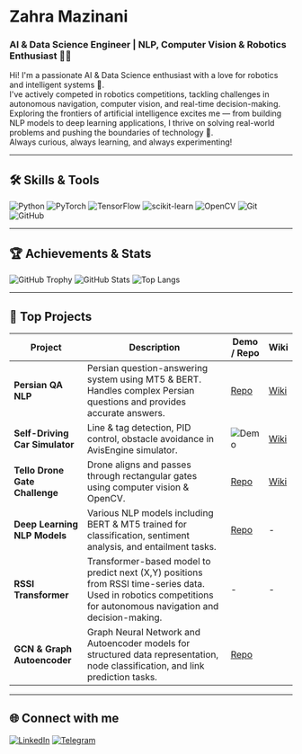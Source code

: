 # Zahra Mazinani
### AI & Data Science Engineer | NLP, Computer Vision & Robotics Enthusiast 🤖🚀

Hi! I'm a passionate AI & Data Science enthusiast with a love for robotics and intelligent systems 🤖.  
I've actively competed in robotics competitions, tackling challenges in autonomous navigation, computer vision, and real-time decision-making.  
Exploring the frontiers of artificial intelligence excites me — from building NLP models to deep learning applications, I thrive on solving real-world problems and pushing the boundaries of technology 🚀.  
Always curious, always learning, and always experimenting!

---

## 🛠️ Skills & Tools

![Python](https://img.shields.io/badge/Python-3776AB?style=for-the-badge&logo=python&logoColor=white)
![PyTorch](https://img.shields.io/badge/PyTorch-EA0000?style=for-the-badge&logo=PyTorch&logoColor=white)
![TensorFlow](https://img.shields.io/badge/TensorFlow-FF6F00?style=for-the-badge&logo=tensorflow&logoColor=white)
![scikit-learn](https://img.shields.io/badge/scikit--learn-F7931E?style=for-the-badge&logo=scikit-learn&logoColor=white)
![OpenCV](https://img.shields.io/badge/OpenCV-5C3EE8?style=for-the-badge&logo=opencv&logoColor=white)
![Git](https://img.shields.io/badge/Git-F05032?style=for-the-badge&logo=git&logoColor=white)
![GitHub](https://img.shields.io/badge/GitHub-181717?style=for-the-badge&logo=github&logoColor=white)

---

## 🏆 Achievements & Stats

![GitHub Trophy](https://github-profile-trophy.vercel.app/?username=Zahra-Mazinani&theme=dracula&margin-w=15)
![GitHub Stats](https://github-readme-stats.vercel.app/api?username=Zahra-Mazinani&show_icons=true&theme=radical)
![Top Langs](https://github-readme-stats.vercel.app/api/top-langs/?username=Zahra-Mazinani&layout=compact)

---

## 🚀 Top Projects

| Project | Description | Demo / Repo | Wiki |
|---------|-------------|-------------|------|
| **Persian QA NLP** | Persian question-answering system using MT5 & BERT. Handles complex Persian questions and provides accurate answers. | [Repo](https://github.com/Zahra-Mazinani/question_answer) | [Wiki](https://github.com/Zahra-Mazinani/question_answer/wiki) |
| **Self-Driving Car Simulator** | Line & tag detection, PID control, obstacle avoidance in AvisEngine simulator. | ![Demo]() | [Wiki]() |
| **Tello Drone Gate Challenge** | Drone aligns and passes through rectangular gates using computer vision & OpenCV. | [Repo](https://github.com/Zahra-Mazinani/FiraAirPro2025) | [Wiki](https://github.com/Zahra-Mazinani/FiraAirPro2025/wiki) |
| **Deep Learning NLP Models** | Various NLP models including BERT & MT5 trained for classification, sentiment analysis, and entailment tasks. | [Repo]() | - |
| **RSSI Transformer** | Transformer-based model to predict next (X,Y) positions from RSSI time-series data. Used in robotics competitions for autonomous navigation and decision-making. | - | - |
| **GCN & Graph Autoencoder** | Graph Neural Network and Autoencoder models for structured data representation, node classification, and link prediction tasks. | [Repo](https://github.com/Zahra-Mazinani/gcn-graph-autoencoder)

---

## 🌐 Connect with me

[![LinkedIn](https://img.shields.io/badge/LinkedIn-0A66C2?style=for-the-badge&logo=linkedin&logoColor=white)](https://www.linkedin.com/in/zahramazinani/)
[![Telegram](https://img.shields.io/badge/Telegram-26A5E4?style=for-the-badge&logo=telegram&logoColor=white)](https://t.me/hz_Mazinani)



<!--
**Zahra-Mazinani/Zahra-Mazinani** is a ✨ _special_ ✨ repository because its `README.md` (this file) appears on your GitHub profile.

Here are some ideas to get you started:

- 🔭 I’m currently working on ...
- 🌱 I’m currently learning ...
- 👯 I’m looking to collaborate on ...
- 🤔 I’m looking for help with ...
- 💬 Ask me about ...
- 📫 How to reach me: ...
- 😄 Pronouns: ...
- ⚡ Fun fact: ...
-->
